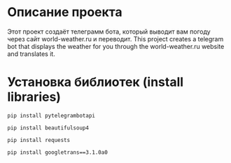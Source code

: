 # Описание проекта
Этот проект создаёт телеграмм бота, который выводит вам погоду через сайт world-weather.ru и переводит.
This project creates a telegram bot that displays the weather for you through the world-weather.ru website and translates it.
# Установка библиотек (install libraries)
`pip install pytelegrambotapi`

`pip install beautifulsoup4`

`pip install requests`

`pip install googletrans==3.1.0a0`
